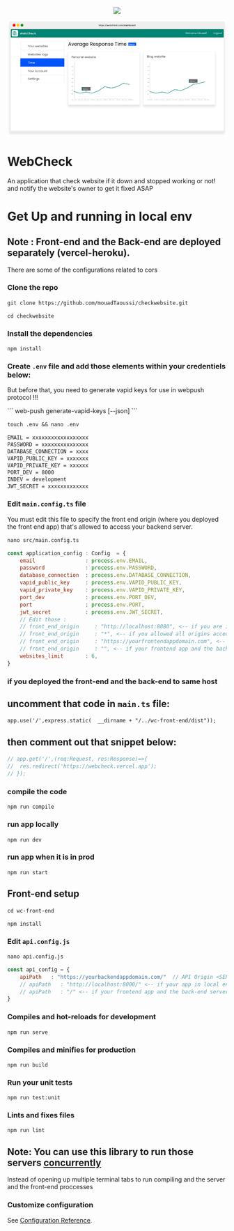 <p align="center">
  <img src="https://github.com/mouadTaoussi/checkwebsite/blob/master/wc-front-end/src/assets/LogoPreview.png"/>
</p>
<p align="center">
  <img src="https://github.com/mouadTaoussi/checkwebsite/blob/master/wc-front-end/src/assets/DashboardPreview.svg"/>
</p>

# WebCheck
An application that check website if it down and stopped working or not! and notify the website's owner to get it fixed ASAP

#  Get Up and running in local env

## Note : Front-end and the Back-end are deployed separately (vercel-heroku).
<p>There are some of the configurations related to cors</p>

### Clone the repo

```
git clone https://github.com/mouadTaoussi/checkwebsite.git
```
```
cd checkwebsite
```

### Install the dependencies

```
npm install
```

### Create ``.env`` file and add those elements within your credentiels below:
<p>But before that, you need to generate vapid keys for use in webpush protocol !!!</p>
```
web-push generate-vapid-keys [--json]
```

```
touch .env && nano .env
```
```
EMAIL = xxxxxxxxxxxxxxxxxx
PASSWORD = xxxxxxxxxxxxxxx
DATABASE_CONNECTION = xxxx
VAPID_PUBLIC_KEY = xxxxxxx
VAPID_PRIVATE_KEY = xxxxxx
PORT_DEV = 8000
INDEV = development
JWT_SECRET = xxxxxxxxxxxxx

```

### Edit ``main.config.ts`` file
<p>You must edit this file to specify the front end origin (where you deployed the front end app) that's allowed to access your backend server.</p>

```
nano src/main.config.ts
```
```js
const application_config : Config  = {
	email                : process.env.EMAIL,
	password             : process.env.PASSWORD,
	database_connection  : process.env.DATABASE_CONNECTION,
	vapid_public_key     : process.env.VAPID_PUBLIC_KEY,
	vapid_private_key    : process.env.VAPID_PRIVATE_KEY,
	port_dev             : process.env.PORT_DEV,
	port                 : process.env.PORT,
	jwt_secret           : process.env.JWT_SECRET,
	// Edit those :
	// front_end_origin     : "http://localhost:8080", <-- if you are in local development
	// front_end_origin     : "*", <-- if you allowed all origins accecing your back-end server
	// front_end_origin     : "https://yourfrontendappdomain.com", <-- if you deployed the frontend to a static page hosting service
	// front_end_origin     : "", <-- if your frontend app and the back-end server are in the same host
	websites_limit       : 6,
}

```

### if you deployed the front-end and the back-end to same host
## uncomment that code in ``main.ts`` file:

```
app.use('/',express.static(  __dirname + "/../wc-front-end/dist"));
```

## then comment out that snippet below:

```js
// app.get('/',(req:Request, res:Response)=>{
//	res.redirect('https://webcheck.vercel.app');
// });
```

### compile the code

```
npm run compile
```

### run app locally

```
npm run dev
```

### run app when it is in prod

```
npm run start
```

## Front-end setup

```
cd wc-front-end
```

```
npm install
```

### Edit ``api.config.js``

```
nano api.config.js
```
```js
const api_config = {
	apiPath   : "https://yourbackendappdomain.com/"  // API Origin <SERVER SIDE ENDPOINT> 
	// apiPath   : "http://localhost:8000/" <-- if your app in local env
	// apiPath   : "/" <-- if your frontend app and the back-end server are in the same host
}
```

### Compiles and hot-reloads for development

```
npm run serve
```

### Compiles and minifies for production

```
npm run build
```

### Run your unit tests

```
npm run test:unit
```

### Lints and fixes files

```
npm run lint
```

## Note: You can use this library to run those servers <a href="https://www.npmjs.com/package/concurrently">concurrently</a>
<p>Instead of opening up multiple terminal tabs to run compiling and the server and the front-end proccesses</p>

### Customize configuration
See [Configuration Reference](https://cli.vuejs.org/config/).